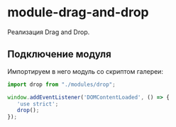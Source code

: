 # module-drag-and-drop
Реализация Drag and Drop.


## Подключение модуля
Импортируем в него модуль со скриптом галереи:
```javascript
import drop from "./modules/drop";

window.addEventListener('DOMContentLoaded', () => {
   'use strict';
   drop();
});
```
